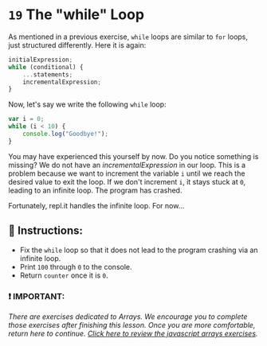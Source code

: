 # `19` The "while" Loop

As mentioned in a previous exercise, `while` loops are similar to `for` loops, just structured differently.  Here it is again:

```js
initialExpression;
while (conditional) {
    ...statements;
    incrementalExpression;
}
```

Now, let's say we write the following `while` loop:

```js
var i = 0;
while (i < 10) {
    console.log("Goodbye!");
}
```
You may have experienced this yourself by now.  Do you notice something is missing?  We do not have an *incrementalExpression* in our loop.  This is a problem because we want to increment the variable `i` until we reach the desired value to exit the loop.  If we don't increment `i`, it stays stuck at `0`, leading to an infinite loop.  The program has crashed.

Fortunately, repl.it handles the infinite loop. For now...

## :pencil: Instructions:
* Fix the `while` loop so that it does not lead to the program crashing via an infinite loop.
* Print `100` through `0` to the console. 
* Return `counter` once it is `0`.

### :exclamation: IMPORTANT: 
*There are exercises dedicated to Arrays.  We encourage you to complete those exercises after finishing this lesson. Once you are more comfortable, return here to continue. [Click here to review the javascript arrays exercises](https://github.com/4GeeksAcademy/javascript-arrays-exercises-tutorial).*

